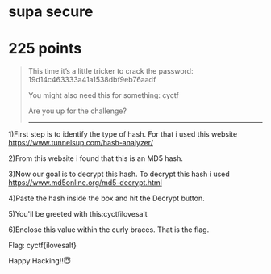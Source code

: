 # supa secure

# 225 points
>
> This time it’s a little tricker to crack the password: 19d14c463333a41a1538dbf9eb76aadf
>
> You might also need this for something: cyctf
>
> Are you up for the challenge?
>
> ---------------------------------------------------------------------------------------------------
1)First step is to identify the type of hash. For that i used this website
https://www.tunnelsup.com/hash-analyzer/

2)From this website i found that this is an MD5 hash.

3)Now our goal is to decrypt this hash. To decrypt this hash i used
https://www.md5online.org/md5-decrypt.html

4)Paste the hash inside the box and hit the Decrypt button.

5)You'll be greeted with this:cyctfilovesalt

6)Enclose this value within the curly braces. That is the flag.


Flag: cyctf{ilovesalt}

Happy Hacking!!😇
